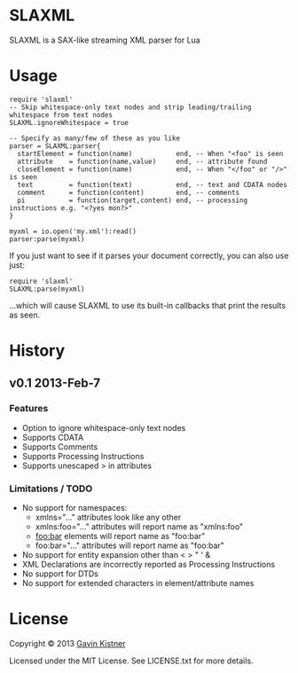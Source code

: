 # SLAXML
SLAXML is a SAX-like streaming XML parser for Lua

# Usage
    require 'slaxml'
    -- Skip whitespace-only text nodes and strip leading/trailing whitespace from text nodes
    SLAXML.ignoreWhitespace = true 

    -- Specify as many/few of these as you like
    parser = SLAXML:parser{
      startElement = function(name)           end, -- When "<foo" is seen
      attribute    = function(name,value)     end, -- attribute found
      closeElement = function(name)           end, -- When "</foo" or "/>" is seen
      text         = function(text)           end, -- text and CDATA nodes
      comment      = function(content)        end, -- comments
      pi           = function(target,content) end, -- processing instructions e.g. "<?yes mon?>"
    }

    myxml = io.open('my.xml'):read()
    parser:parse(myxml)

If you just want to see if it parses your document correctly, you can also use just:

    require 'slaxml'
    SLAXML:parse(myxml)

…which will cause SLAXML to use its built-in callbacks that print the results as seen.

# History

## v0.1 2013-Feb-7
### Features
+ Option to ignore whitespace-only text nodes
+ Supports CDATA
+ Supports Comments
+ Supports Processing Instructions
+ Supports unescaped > in attributes

### Limitations / TODO
- No support for namespaces:
  - xmlns="…" attributes look like any other
  - xmlns:foo="…" attributes will report name as "xmlns:foo"
  - <foo:bar> elements will report name as "foo:bar"
  - foo:bar="…" attributes will report name as "foo:bar"
- No support for entity expansion other than
  &lt; &gt; &quot; &apos; &amp;
- XML Declarations <?xml version="1.x"?> are incorrectly reported
  as Processing Instructions
- No support for DTDs
- No support for extended characters in element/attribute names

# License
Copyright © 2013 [Gavin Kistner](mailto:!@phrogz.net)

Licensed under the MIT License. See LICENSE.txt for more details.
